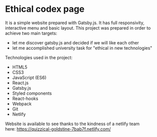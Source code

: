 Ethical codex page
======================================

It is a simple website prepared with Gatsby.js. It has full responsivity, interactive menu and basic layout. This project was prepared in order to achieve two main targets:
- let me discover gatsby.js and decided if we will like each other
- let me accomplished university task for "ethical in new technologies"

Technologies used in the project:
- HTML5
- CSS3
- JavaScript (ES6)
- React.js
- Gatsby.js
- Styled components
- React-hooks
- Webpack
- Git
- Netlify

Website is available to see thanks to the kindness of a netlify team here: https://quizzical-goldstine-7bab7f.netlify.com/
